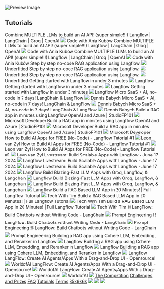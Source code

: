![Preview Image](https://framerusercontent.com/images/HBA5vNT8jvHlhjxkuAYiRS2WLWE.jpg)
## Tutorials
Combine MULTIPLE LLMs to build an AI API! (super simple!!!) Langflow | LangChain | Groq | OpenAI
![](https://framerusercontent.com/images/uQpffHp9mmQhFpYpUg14Ptm1s8.webp)
Code with Ania Kubów
Combine MULTIPLE LLMs to build an AI API! (super simple!!!) Langflow | LangChain | Groq | OpenAI
![](https://framerusercontent.com/images/uQpffHp9mmQhFpYpUg14Ptm1s8.webp)
Code with Ania Kubów
Combine MULTIPLE LLMs to build an AI API! (super simple!!!) Langflow | LangChain | Groq | OpenAI
![](https://framerusercontent.com/images/uQpffHp9mmQhFpYpUg14Ptm1s8.webp)
Code with Ania Kubów
Step by step no-code RAG application using Langflow.
![](https://framerusercontent.com/images/03rbsIqOevyng3GmtOy2mNJ3vxg.webp)
Underfitted
Step by step no-code RAG application using Langflow.
![](https://framerusercontent.com/images/03rbsIqOevyng3GmtOy2mNJ3vxg.webp)
Underfitted
Step by step no-code RAG application using Langflow.
![](https://framerusercontent.com/images/03rbsIqOevyng3GmtOy2mNJ3vxg.webp)
Underfitted
Getting started with Langflow in under 3 minutes
![](https://framerusercontent.com/images/vysMQns8kmLrdGMF3XuWIQrA.png)
Langflow
Getting started with Langflow in under 3 minutes
![](https://framerusercontent.com/images/vysMQns8kmLrdGMF3XuWIQrA.png)
Langflow
Getting started with Langflow in under 3 minutes
![](https://framerusercontent.com/images/vysMQns8kmLrdGMF3XuWIQrA.png)
Langflow
Micro SaaS + AI, no-code in 7 days! LangChain & LangFlow
![](https://framerusercontent.com/images/zuM1PEgRWSvTGKitK9sl7z53xg.png)
Dennis Babych
Micro SaaS + AI, no-code in 7 days! LangChain & LangFlow
![](https://framerusercontent.com/images/zuM1PEgRWSvTGKitK9sl7z53xg.png)
Dennis Babych
Micro SaaS + AI, no-code in 7 days! LangChain & LangFlow
![](https://framerusercontent.com/images/zuM1PEgRWSvTGKitK9sl7z53xg.png)
Dennis Babych
Build a RAG app in minutes using Langflow OpenAI and Azure | StudioFP101
![](https://framerusercontent.com/images/YwthB8Rcc1xWpoUbvJcN5ZrEtTg.webp)
Microsoft Developer
Build a RAG app in minutes using Langflow OpenAI and Azure | StudioFP101
![](https://framerusercontent.com/images/YwthB8Rcc1xWpoUbvJcN5ZrEtTg.webp)
Microsoft Developer
Build a RAG app in minutes using Langflow OpenAI and Azure | StudioFP101
![](https://framerusercontent.com/images/YwthB8Rcc1xWpoUbvJcN5ZrEtTg.webp)
Microsoft Developer
How to Build AI Apps for FREE (No-Code) - Langflow Tutorial #1
![](https://framerusercontent.com/images/M6ghYFVD3xmRSiULq9ZU6Yowo.webp)
Leon van Zyl
How to Build AI Apps for FREE (No-Code) - Langflow Tutorial #1
![](https://framerusercontent.com/images/M6ghYFVD3xmRSiULq9ZU6Yowo.webp)
Leon van Zyl
How to Build AI Apps for FREE (No-Code) - Langflow Tutorial #1
![](https://framerusercontent.com/images/M6ghYFVD3xmRSiULq9ZU6Yowo.webp)
Leon van Zyl
Livestream: Build Scalable Apps with Langflow - June 17 2024
![](https://framerusercontent.com/images/vysMQns8kmLrdGMF3XuWIQrA.png)
Langflow
Livestream: Build Scalable Apps with Langflow - June 17 2024
![](https://framerusercontent.com/images/vysMQns8kmLrdGMF3XuWIQrA.png)
Langflow
Livestream: Build Scalable Apps with Langflow - June 17 2024
![](https://framerusercontent.com/images/vysMQns8kmLrdGMF3XuWIQrA.png)
Langflow
Build Blazing-Fast LLM Apps with Groq, Langflow, & Langchain
![](https://framerusercontent.com/images/vysMQns8kmLrdGMF3XuWIQrA.png)
Langflow
Build Blazing-Fast LLM Apps with Groq, Langflow, & Langchain
![](https://framerusercontent.com/images/vysMQns8kmLrdGMF3XuWIQrA.png)
Langflow
Build Blazing-Fast LLM Apps with Groq, Langflow, & Langchain
![](https://framerusercontent.com/images/vysMQns8kmLrdGMF3XuWIQrA.png)
Langflow
Build a RAG Based LLM App in 20 Minutes! | Full Langflow Tutorial
![](https://framerusercontent.com/images/YalJqSIpR2WZWLVvAdVcGBtHaJw.webp)
Tech With Tim
Build a RAG Based LLM App in 20 Minutes! | Full Langflow Tutorial
![](https://framerusercontent.com/images/YalJqSIpR2WZWLVvAdVcGBtHaJw.webp)
Tech With Tim
Build a RAG Based LLM App in 20 Minutes! | Full Langflow Tutorial
![](https://framerusercontent.com/images/YalJqSIpR2WZWLVvAdVcGBtHaJw.webp)
Tech With Tim
⛓️ LangFlow: Build Chatbots without Writing Code - LangChain
![](https://framerusercontent.com/images/J1wqjJJVzyqQ76wRvg9ebUTs.webp)
Prompt Engineering
⛓️ LangFlow: Build Chatbots without Writing Code - LangChain
![](https://framerusercontent.com/images/J1wqjJJVzyqQ76wRvg9ebUTs.webp)
Prompt Engineering
⛓️ LangFlow: Build Chatbots without Writing Code - LangChain
![](https://framerusercontent.com/images/J1wqjJJVzyqQ76wRvg9ebUTs.webp)
Prompt Engineering
Building a RAG app using Cohere LLM, Embedding, and Reranker in Langflow
![](https://framerusercontent.com/images/vysMQns8kmLrdGMF3XuWIQrA.png)
Langflow
Building a RAG app using Cohere LLM, Embedding, and Reranker in Langflow
![](https://framerusercontent.com/images/vysMQns8kmLrdGMF3XuWIQrA.png)
Langflow
Building a RAG app using Cohere LLM, Embedding, and Reranker in Langflow
![](https://framerusercontent.com/images/vysMQns8kmLrdGMF3XuWIQrA.png)
Langflow
LangFlow: Create AI Agents/Apps With a Drag-and-Drop UI - Opensource!
![](https://framerusercontent.com/images/FU1lQgHenyaYmYI63Y5I4X0Q.jpg)
WorldofAI
LangFlow: Create AI Agents/Apps With a Drag-and-Drop UI - Opensource!
![](https://framerusercontent.com/images/FU1lQgHenyaYmYI63Y5I4X0Q.jpg)
WorldofAI
LangFlow: Create AI Agents/Apps With a Drag-and-Drop UI - Opensource!
![](https://framerusercontent.com/images/FU1lQgHenyaYmYI63Y5I4X0Q.jpg)
WorldofAI
[![](https://framerusercontent.com/images/aPtLvraX9agw6nlGOAOwxlRHtKI.svg)](https://www.langflow.org/pt/aidevs-india/<../old-home>)
[The Competition](https://www.langflow.org/pt/aidevs-india/<../aidevs-india>)
[Challenges and Prizes](https://www.langflow.org/pt/aidevs-india/<./challenges>)
[FAQ](https://www.langflow.org/pt/aidevs-india/<./faq>)
[Tutorials](https://www.langflow.org/pt/aidevs-india/<./tutorials>)
[Terms](https://www.langflow.org/pt/aidevs-india/<../>)
[35k](https://www.langflow.org/pt/aidevs-india/<https:/bit.ly/langflow>)[9k](https://www.langflow.org/pt/aidevs-india/<https:/bit.ly/langflow-discord>)[6k](https://www.langflow.org/pt/aidevs-india/<https:/twitter.com/langflow_ai>)
[![](https://framerusercontent.com/images/aPtLvraX9agw6nlGOAOwxlRHtKI.svg)](https://www.langflow.org/pt/aidevs-india/<../old-home>)
[![](https://framerusercontent.com/images/aPtLvraX9agw6nlGOAOwxlRHtKI.svg)](https://www.langflow.org/pt/aidevs-india/<../old-home>)
![](https://framerusercontent.com/images/XsXHkHpEp361famMUwzS6j9QHo.png)

